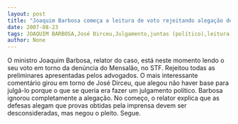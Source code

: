```yaml
---
layout: post
title: "Joaquim Barbosa começa a leitura de voto rejeitando alegação de Dirceu de julgamento político"
date: 2007-08-23
tags: JOAQUIM BARBOSA,José Dirceu,Julgamento,juntas (político),leitura,Voto
author: None
---
```

O ministro Joaquim Barbosa, relator do caso, est&aacute; neste momento lendo o seu voto em torno da den&uacute;ncia do Mensal&atilde;o, no STF.
Rejeitou todas as preliminares apresentadas pelos advogados.
O mais interessante coment&aacute;rio girou em torno de Jos&eacute; Dirceu, que alegou n&atilde;o haver base para julg&aacute;-lo porque o que se queria era fazer um julgamento pol&iacute;tico. Barbosa ignorou completamente a alega&ccedil;&atilde;o.
No come&ccedil;o, o relator explica que as defesas alegam que provas obtidas pela imprensa devem ser desconsideradas, mas negou o pleito. Segue. 
